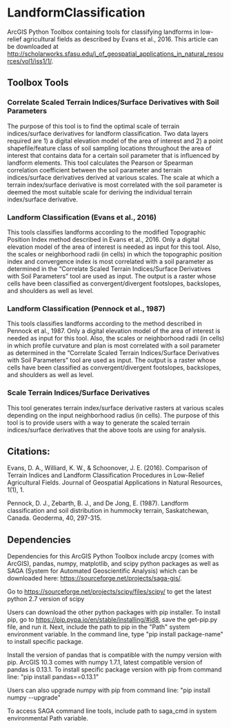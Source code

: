 # LandformClassification
ArcGIS Python Toolbox containing tools for classifying landforms in low-relief agricultural fields as described by Evans et al., 2016.  This article can be downloaded at http://scholarworks.sfasu.edu/j_of_geospatial_applications_in_natural_resources/vol1/iss1/1/.

## Toolbox Tools
### Correlate Scaled Terrain Indices/Surface Derivatives with Soil Parameters
The purpose of this tool is to find the optimal scale of terrain indices/surface derivatives for landform classification.  Two data layers required are 1) a digital elevation model of the area of interest and 2) a point shapefile/feature class of soil sampling locations throughout the area of interest that contains data for a certain soil parameter that is influenced by landform elements.  This tool calculates the Pearson or Spearman correlation coefficient between the soil parameter and terrain indices/surface derivatives derived at various scales.  The scale at which a terrain index/surface derivative is most correlated with the soil parameter is deemed the most suitable scale for deriving the individual terrain index/surface derivative.  
### Landform Classification (Evans et al., 2016)
This tools classifies landforms according to the modified Topographic Position Index method described in Evans et al., 2016.  Only a digital elevation model of the area of interest is needed as input for this tool.  Also, the scales or neighborhood radii (in cells) in which the topographic position index and convergence index is most correlated with a soil parameter as determined in the “Correlate Scaled Terrain Indices/Surface Derivatives with Soil Parameters” tool are used as input.  The output is a raster whose cells have been classified as convergent/divergent footslopes, backslopes, and shoulders as well as level.  
### Landform Classification (Pennock et al., 1987)
This tools classifies landforms according to the method described in Pennock et al., 1987.  Only a digital elevation model of the area of interest is needed as input for this tool.  Also, the scales or neighborhood radii (in cells) in which profile curvature and plan is most correlated with a soil parameter as determined in the “Correlate Scaled Terrain Indices/Surface Derivatives with Soil Parameters” tool are used as input.  The output is a raster whose cells have been classified as convergent/divergent footslopes, backslopes, and shoulders as well as level.  
### Scale Terrain Indices/Surface Derivatives
This tool generates terrain index/surface derivative rasters at various scales depending on the input neighborhood radius (in cells).  The purpose of this tool is to provide users with a way to generate the scaled terrain indices/surface derivatives that the above tools are using for analysis.  

## Citations:
Evans, D. A., Williard, K. W., & Schoonover, J. E. (2016). Comparison of Terrain Indices and Landform Classification Procedures in Low-Relief Agricultural Fields. Journal of Geospatial Applications in Natural Resources, 1(1), 1.

Pennock, D. J., Zebarth, B. J., and De Jong, E. (1987). Landform classification and soil distribution in hummocky terrain, Saskatchewan, Canada. Geoderma, 40, 297-315.

## Dependencies
Dependencies for this ArcGIS Python Toolbox include arcpy (comes with ArcGIS), pandas, numpy, matplotlib, and scipy python packages as well as SAGA (System for Automated Geoscientific Analysis) which can be downloaded here: https://sourceforge.net/projects/saga-gis/. 

Go to https://sourceforge.net/projects/scipy/files/scipy/ to get the latest python 2.7 version of scipy

Users can download the other python packages with pip installer. To install pip, go to https://pip.pypa.io/en/stable/installing/#id8, save the get-pip.py file, and run it. Next, include the path to pip in the "Path" system environment variable. In the command line, type "pip install package-name" to install specific package.

Install the version of pandas that is compatible with the numpy version with pip. ArcGIS 10.3 comes with numpy 1.7.1, latest compatible version of pandas is 0.13.1.  To install specific package version with pip from command line: "pip install pandas==0.13.1"

Users can also upgrade numpy with pip from command line: "pip install numpy --upgrade"

To access SAGA command line tools, include path to saga_cmd in system environmental Path variable.

